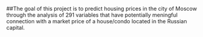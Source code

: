##The goal
of this project is to predict housing prices in the city of Moscow through the analysis of 291 variables that have potentially meningful connection with a market price of a house/condo located in the Russian capital. 
